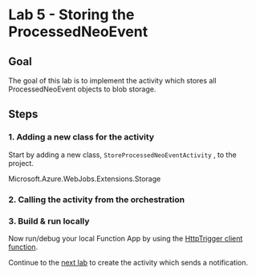 # Lab 5 -  Storing the ProcessedNeoEvent

## Goal

The goal of this lab is to implement the activity which stores all ProcessedNeoEvent objects to blob storage.

## Steps

### 1. Adding a new class for the activity

Start by adding a new class, `StoreProcessedNeoEventActivity` , to the project.

Microsoft.Azure.WebJobs.Extensions.Storage

### 2. Calling the activity from the orchestration


### 3. Build & run locally

Now run/debug your local Function App by using the [HttpTrigger client function](../http/start_orchestration.http).

Continue to the [next lab](6_send_notification.md) to create the activity which sends a notification.

